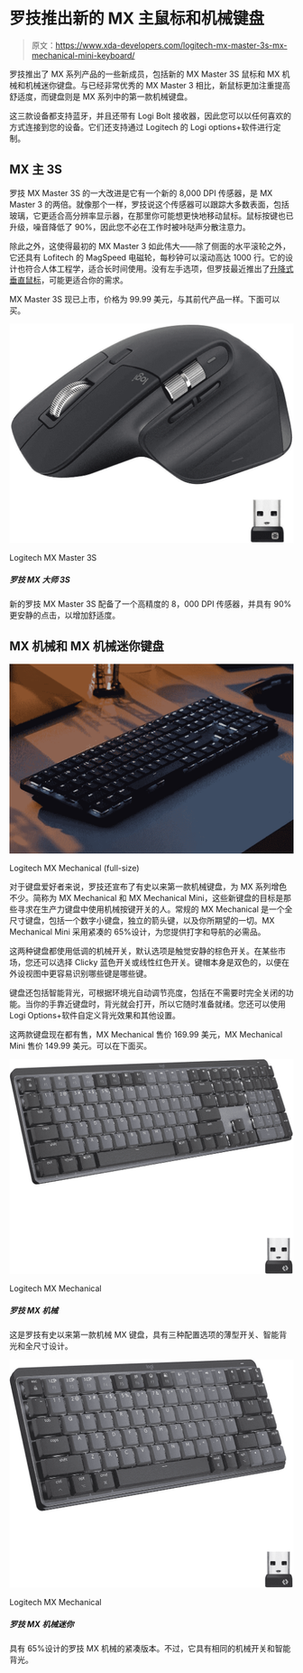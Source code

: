 # 罗技推出新的 MX 主鼠标和机械键盘

> 原文：<https://www.xda-developers.com/logitech-mx-master-3s-mx-mechanical-mini-keyboard/>

罗技推出了 MX 系列产品的一些新成员，包括新的 MX Master 3S 鼠标和 MX 机械和机械迷你键盘。与已经非常优秀的 MX Master 3 相比，新鼠标更加注重提高舒适度，而键盘则是 MX 系列中的第一款机械键盘。

这三款设备都支持蓝牙，并且还带有 Logi Bolt 接收器，因此您可以以任何喜欢的方式连接到您的设备。它们还支持通过 Logitech 的 Logi options+软件进行定制。

## MX 主 3S

罗技 MX Master 3S 的一大改进是它有一个新的 8,000 DPI 传感器，是 MX Master 3 的两倍。就像那个一样，罗技说这个传感器可以跟踪大多数表面，包括玻璃，它更适合高分辨率显示器，在那里你可能想更快地移动鼠标。鼠标按键也已升级，噪音降低了 90%，因此您不必在工作时被咔哒声分散注意力。

除此之外，这使得最初的 MX Master 3 如此伟大——除了侧面的水平滚轮之外，它还具有 Lofitech 的 MagSpeed 电磁轮，每秒钟可以滚动高达 1000 行。它的设计也符合人体工程学，适合长时间使用。没有左手选项，但罗技最近推出了[升降式垂直鼠标](https://www.xda-developers.com/logitech-lift-vertical-mouse-launch/)，可能更适合你的需求。

MX Master 3S 现已上市，价格为 99.99 美元，与其前代产品一样。下面可以买。

 <picture>![The Logitech MX Master series is the industry standard for what a mouse should be. Ultra-fast mag speed scrolling, ergonomic design and app-specific customization make this an ultra-premium pick. With USB-C quick charging and the ability to work on glass surfaces, this is a mouse you can use anywhere.](img/4c1b4729bbefdc4ee0a6d40c3f5da2a2.png)</picture> 

Logitech MX Master 3S

##### 罗技 MX 大师 3S

新的罗技 MX Master 3S 配备了一个高精度的 8，000 DPI 传感器，并具有 90%更安静的点击，以增加舒适度。

## MX 机械和 MX 机械迷你键盘

 <picture>![Logitech MX Mechanical keyboard](img/cb01484db6e8396812655b1052505606.png)</picture> 

Logitech MX Mechanical (full-size)

对于键盘爱好者来说，罗技还宣布了有史以来第一款机械键盘，为 MX 系列增色不少。简称为 MX Mechanical 和 MX Mechanical Mini，这些新键盘的目标是那些寻求在生产力键盘中使用机械按键开关的人。常规的 MX Mechanical 是一个全尺寸键盘，包括一个数字小键盘，独立的箭头键，以及你所期望的一切。MX Mechanical Mini 采用紧凑的 65%设计，为您提供打字和导航的必需品。

这两种键盘都使用低调的机械开关，默认选项是触觉安静的棕色开关。在某些市场，您还可以选择 Clicky 蓝色开关或线性红色开关。键帽本身是双色的，以便在外设视图中更容易识别哪些键是哪些键。

键盘还包括智能背光，可根据环境光自动调节亮度，包括在不需要时完全关闭的功能。当你的手靠近键盘时，背光就会打开，所以它随时准备就绪。您还可以使用 Logi Options+软件自定义背光效果和其他设置。

这两款键盘现在都有售，MX Mechanical 售价 169.99 美元，MX Mechanical Mini 售价 149.99 美元。可以在下面买。

 <picture>![You've probably already heard enough people singing the praises of mechanical keyboards, but there's a good reason for that. The tactile and responsive feel of the keys makes typing much more satisfying, and it can greatly help with productivity. This one comes with your choice of mechanical switches and you can also get a more compact version.](img/884e249511127cff218c9a4d906a7ad2.png)</picture> 

Logitech MX Mechanical

##### 罗技 MX 机械

这是罗技有史以来第一款机械 MX 键盘，具有三种配置选项的薄型开关、智能背光和全尺寸设计。

 <picture>![Those who spend a lot of day writing on their computers know how nice mechanical keybaords can be, and this one from Logitech is excellent for getting work done. It has a compact design and low-profile switches, plus it lets you choose between linear, clicky, and tactile options.](img/c508467fa4c8885ede1a9a20578d0774.png)</picture> 

Logitech MX Mechanical

##### 罗技 MX 机械迷你

具有 65%设计的罗技 MX 机械的紧凑版本。不过，它具有相同的机械开关和智能背光。